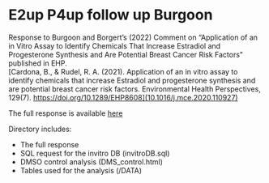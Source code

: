 # E2up P4up follow up Burgoon
Response to Burgoon and Borgert’s (2022) Comment on “Application of an in Vitro Assay to Identify Chemicals That Increase Estradiol and Progesterone Synthesis and Are Potential Breast Cancer Risk Factors" published in EHP.<br>
 [Cardona, B., & Rudel, R. A. (2021). Application of an in vitro assay to identify chemicals that increase Estradiol and progesterone synthesis and are potential breast cancer risk factors. Environmental Health Perspectives, 129(7). https://doi.org/10.1289/EHP8608](10.1016/j.mce.2020.110927) 

The full response is available [here](https://github.com/SilentSpringInstitute/E2upP4up_followup_Burgoon/blob/main/Full_response.md) 

Directory includes:
- The full response
- SQL request for the invitro DB (invitroDB.sql)
- DMSO control analysis (DMS_control.html)
- Tables used for the analysis (/DATA)
